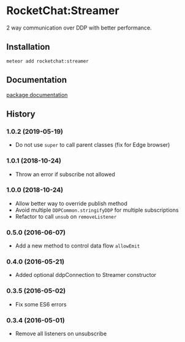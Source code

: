# RocketChat:Streamer
2 way communication over DDP with better performance.

## Installation
```shell
meteor add rocketchat:streamer
```

## Documentation
[package documentation](https://github.com/RocketChat/meteor-streamer/blob/master/packages%2Frocketchat-streamer%2FREADME.md)


## History

### 1.0.2 (2019-05-19)
* Do not use `super` to call parent classes (fix for Edge browser)

### 1.0.1 (2018-10-24)
* Throw an error if subscribe not allowed

### 1.0.0 (2018-10-24)
* Allow better way to override publish method
* Avoid multiple `DDPCommon.stringifyDDP` for multiple subscriptions
* Refactor to call `unsub` on `removeListener`

### 0.5.0 (2016-06-07)
* Add a new method to control data flow `allowEmit`

### 0.4.0 (2016-05-21)
* Added optional ddpConnection to Streamer constructor

### 0.3.5 (2016-05-02)
* Fix some ES6 errors

### 0.3.4 (2016-05-01)
* Remove all listeners on unsubscribe
